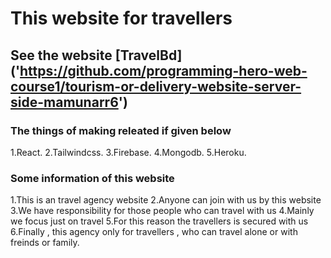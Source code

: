 # This website for travellers

## See the website [TravelBd] ('https://github.com/programming-hero-web-course1/tourism-or-delivery-website-server-side-mamunarr6')

### The things of making releated if given below
1.React.
2.Tailwindcss.
3.Firebase.
4.Mongodb.
5.Heroku.

### Some information of this website
1.This is an travel agency website
2.Anyone can join with us by this website
3.We have responsibility for those people who can travel with us
4.Mainly we focus just on travel
5.For this reason the travellers is secured with us
6.Finally , this agency only for travellers , who can travel alone or with freinds or family.


